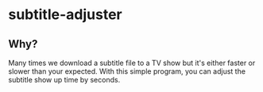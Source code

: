 # subtitle-adjuster

## Why?

Many times we download a subtitle file to a TV show but it's either faster or slower than your expected.
With this simple program, you can adjust the subtitle show up time by seconds.